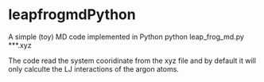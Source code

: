 # leapfrogmdPython
A simple (toy) MD code implemented in Python
python leap_frog_md.py ***.xyz

The code read the system cooridinate from the xyz file and by default it will only calculte the LJ interactions of the argon atoms.
